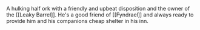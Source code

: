 A hulking half ork with a friendly and upbeat disposition and the owner of the [[Leaky Barrel]].
He's a good friend of [[Fyndrael]] and always ready to provide him and his companions cheap shelter in his inn.